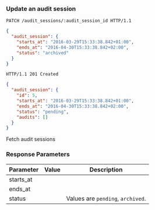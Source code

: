 ### Update an audit session

```http
PATCH /audit_sessions/:audit_session_id HTTP/1.1
```

```json
{
  "audit_session": {
    "starts_at": "2016-03-29T15:33:38.842+01:00",
    "ends_at": "2016-04-30T15:33:38.842+02:00",
    "status": "archived"
  }
}
```

```http
HTTP/1.1 201 Created
```

```json
{
  "audit_session": {
    "id": 5,
    "starts_at": "2016-03-29T15:33:38.842+01:00",
    "ends_at": "2016-04-30T15:33:38.842+02:00",
    "status": "pending",
    "audits": []
  }
}
```


Fetch audit sessions

### Response Parameters

Parameter           |  Value | Description
------------------- | ------ | ------
starts_at           | |
ends_at             | |
status              | | Values are `pending`, `archived`.
